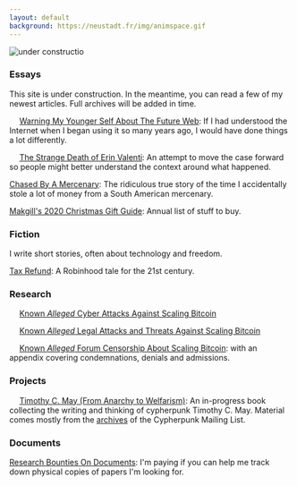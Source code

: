 ```yaml
---
layout: default
background: https://neustadt.fr/img/animspace.gif
---
```


![under constructio](https://images2.minutemediacdn.com/image/upload/c_fit,f_auto,fl_lossy,q_auto,w_728/v1555999902/shape/mentalfloss/construction_8.gif?itok=i0AHeyO3)


### Essays

This site is under construction. In the meantime, you can read a few of my newest articles. Full archives will be added in time.

<img src="https://neustadt.fr/img/web.gif" height="14" alt=""> [Warning My Younger Self About The Future Web](/): If I had understood the Internet when I began using it so many years ago, I would have done things a lot differently.

<img src="https://media2.giphy.com/media/fS9PCxQYG0ULu/200.gif" height="14" alt=""> [The Strange Death of Erin Valenti](/): An attempt to move the case forward so people might better understand the context around what happened.

[Chased By A Mercenary](/): The ridiculous true story of the time I accidentally stole a lot of money from a South American mercenary.

[Makgill's 2020 Christmas Gift Guide](/): Annual list of stuff to buy.

### Fiction

I write short stories, often about technology and freedom.

[Tax Refund](/): A Robinhood tale for the 21st century.

### Research

<img src="https://media1.giphy.com/media/l49JMVDvP8D38LHwI/giphy.gif" height="14" alt=""> [Known *Alleged* Cyber Attacks Against Scaling Bitcoin](https://derykmakgill.github.io/mkg/attacks)

<img src="https://media0.giphy.com/media/WQgFgepfhBvwkSjZq1/giphy.gif" height="14" alt=""> [Known *Alleged* Legal Attacks and Threats Against Scaling Bitcoin](https://derykmakgill.github.io/mkg/physical)

<img src="https://i.pinimg.com/originals/2e/7c/ab/2e7cabb23b1fc30408b7292c1016be24.gif" height="14" alt=""> [Known *Alleged* Forum Censorship About Scaling Bitcoin](https://derykmakgill.github.io/mkg/physical): with an appendix covering condemnations, denials and admissions.

### Projects

<img src="https://assets.sbnation.com/assets/2285309/cypherpunk_timmay.gif" height="14" alt=""> [Timothy C. May (From Anarchy to Welfarism)](/): An in-progress book collecting the writing and thinking of cypherpunk Timothy C. May. Material comes mostly from the [archives](http://mailing-list-archive.cryptoanarchy.wiki/) of the Cypherpunk Mailing List.

### Documents

[Research Bounties On Documents](/): I'm paying if you can help me track down physical copies of papers I'm looking for.

